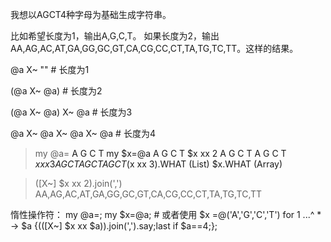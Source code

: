 我想以AGCT4种字母为基础生成字符串。

比如希望长度为1，输出A,G,C,T。
如果长度为2，输出AA,AG,AC,AT,GA,GG,GC,GT,CA,CG,CC,CT,TA,TG,TC,TT。这样的结果。


@a X~ ""   # 长度为1


(@a X~ @a) # 长度为2 


(@a X~ @a) X~ @a  # 长度为3


@a X~ @a X~ @a X~ @a # 长度为4





> my @a=<A G C T>
A G C T
> my $x=@a
A G C T
> $x xx 2
A G C T A G C T
> $x xx 3
A G C T A G C T A G C T
> ($x xx 3).WHAT
(List)
> $x.WHAT
(Array)


> ([X~] $x xx 2).join(',')
AA,AG,AC,AT,GA,GG,GC,GT,CA,CG,CC,CT,TA,TG,TC,TT


惰性操作符：
my @a=<A G C T>;
my $x=@a;  # 或者使用 $x =@('A','G','C','T')
for 1 ...^ * -> $a {(([X~] $x xx $a)).join(',').say;last if $a==4;};

